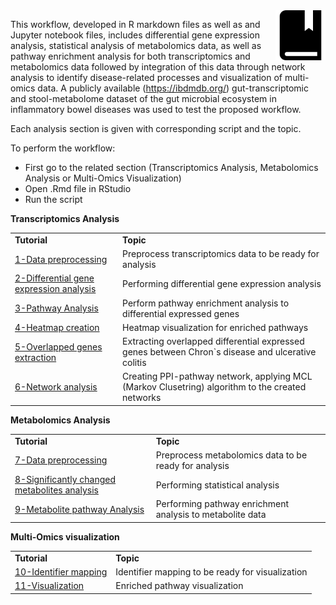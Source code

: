 <img src="../images/tutorials-icon.png" width="80" align="right"/>

This workflow, developed in R markdown files as well as and Jupyter notebook files, includes differential gene expression analysis, statistical analysis of metabolomics data, as well as pathway enrichment analysis for both transcriptomics and metabolomics data followed by integration of this data through network analysis to identify disease-related processes and visualization of multi-omics data. A publicly available (https://ibdmdb.org/) gut-transcriptomic and stool-metabolome dataset of the gut microbial ecosystem in inflammatory bowel diseases was used to test the proposed workflow.<br>

Each analysis section is given with corresponding script and the topic.<br>

To perform the workflow:<br>
* First go to the related section (Transcriptomics Analysis, Metabolomics Analysis or Multi-Omics Visualization)<br> 
* Open .Rmd file in RStudio<br>
* Run the script<br>

**Transcriptomics Analysis**
<table>
<tr>
<td><b>Tutorial</b></td><td><b>Topic</b></td>
</tr>
<tr>
<td><a href="https://github.com/BiGCAT-UM/Transcriptomics_Metabolomics_Analysis/tree/master/transcriptomics_analysis/1-data_preprocessing">1-Data preprocessing </a></td><td>Preprocess transcriptomics data to be ready for analysis</td>
</tr>
<tr>
<td><a href="https://github.com/BiGCAT-UM/Transcriptomics_Metabolomics_Analysis/tree/master/transcriptomics_analysis/2-differential_gene_expression_analysis">2-Differential gene expression analysis</a></td><td>Performing differential gene expression analysis</td>
</tr>
<tr>
<td><a href="https://github.com/BiGCAT-UM/Transcriptomics_Metabolomics_Analysis/tree/master/transcriptomics_analysis/3-pathway_analysis">3-Pathway Analysis</a></td><td>Perform pathway enrichment analysis to differential expressed genes</td>
<tr>
<td><a href="https://github.com/BiGCAT-UM/Transcriptomics_Metabolomics_Analysis/tree/master/transcriptomics_analysis/4-create_heatmap">4-Heatmap creation</a></td><td>Heatmap visualization for enriched pathways </td>
</tr>
<tr>
<td><a href="https://github.com/BiGCAT-UM/Transcriptomics_Metabolomics_Analysis/tree/master/transcriptomics_analysis/5-extract-overlapped_genes">5-Overlapped genes extraction</a></td><td>Extracting overlapped differential expressed genes between Chron`s disease and ulcerative colitis </td>
</tr>
<tr>
<td><a href="https://github.com/BiGCAT-UM/Transcriptomics_Metabolomics_Analysis/tree/master/transcriptomics_analysis/6-network_analysis">6-Network analysis</a></td><td>Creating PPI-pathway network, applying MCL (Markov Clusetring) algorithm to the created networks</td>
</tr>
</table>

**Metabolomics Analysis**
<table>
<tr>
<td><b>Tutorial</b></td><td><b>Topic</b></td>
</tr>
<tr>
<td><a href="https://github.com/BiGCAT-UM/Transcriptomics_Metabolomics_Analysis/tree/master/metabolomics_analysis/7-metabolite_data_preprocessing">7-Data preprocessing </a></td><td>Preprocess metabolomics data to be ready for analysis</td>
</tr>
<tr>
<td><a href="https://github.com/BiGCAT-UM/Transcriptomics_Metabolomics_Analysis/tree/master/metabolomics_analysis/8-significantly_changed_metabolites_analysis">8-Significantly changed metabolites analysis</a></td><td>Performing statistical analysis</td>
</tr>
<tr>
<td><a href="https://github.com/BiGCAT-UM/Transcriptomics_Metabolomics_Analysis/tree/master/metabolomics_analysis/9-metabolite_pathway_analysis">9-Metabolite pathway Analysis</a></td><td>Performing pathway enrichment analysis to metabolite data</td>
</tr>
</table>

**Multi-Omics visualization**
<table>
<tr>
<td><b>Tutorial</b></td><td><b>Topic</b></td>
</tr>
<tr>
<td><a href="https://github.com/BiGCAT-UM/Transcriptomics_Metabolomics_Analysis/tree/master/visualization_multiomics/10-identifier_mapping">10-Identifier mapping </a></td><td>Identifier mapping to be ready for visualization</td>
</tr>
<tr>
<td><a href="https://github.com/BiGCAT-UM/Transcriptomics_Metabolomics_Analysis/tree/master/visualization_multiomics/11-visualization">11-Visualization</a></td><td>Enriched pathway visualization</td>
</tr>
</table>